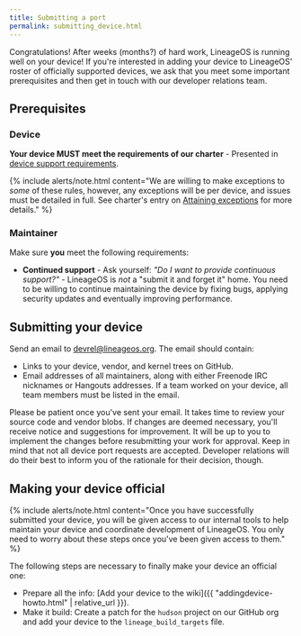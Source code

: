 ```yaml
---
title: Submitting a port
permalink: submitting_device.html
---
```

Congratulations! After weeks (months?) of hard work, LineageOS is running well on your device!
If you're interested in adding your device to LineageOS' roster of officially supported devices, we
ask that you meet some important prerequisites and then get in touch with our developer relations team.

## Prerequisites

### Device

**Your device MUST meet the requirements of our charter** - Presented in [device support requirements](https://github.com/LineageOS/charter/blob/master/device-support-requirements.md).

{% include alerts/note.html content="We are willing to make exceptions to _some_ of these rules, however, any exceptions will be per device, and issues must be detailed in full. See charter's entry on [Attaining exceptions](https://github.com/LineageOS/charter/blob/master/device-support-requirements.md#attaining-exceptions) for more details." %}

### Maintainer

Make sure **you** meet the following requirements:

* **Continued support** - Ask yourself: *"Do I want to provide continuous support?"* - LineageOS is *not* a "submit it and forget it" home.
You need to be willing to continue maintaining the device by fixing bugs, applying security updates and eventually improving performance.

## Submitting your device

Send an email to <devrel@lineageos.org>. The email should contain:

* Links to your device, vendor, and kernel trees on GitHub.
* Email addresses of all maintainers, along with either Freenode IRC nicknames or Hangouts addresses.
If a team worked on your device, all team members must be listed in the email.

Please be patient once you've sent your email. It takes time to review your source code and vendor blobs.
If changes are deemed necessary, you'll receive notice and suggestions for improvement. It will be up
to you to implement the changes before resubmitting your work for approval. Keep in mind that not all
device port requests are accepted. Developer relations will do their best to inform you of the rationale for their decision, though.

## Making your device official

{% include alerts/note.html content="Once you have successfully submitted your device, you will be given access to our internal tools to help maintain your device and coordinate development of LineageOS. You only need to worry about these steps once you've been given access to them." %}

The following steps are necessary to finally make your device an official one:

* Prepare all the info: [Add your device to the wiki]({{ "addingdevice-howto.html" | relative_url }}).
* Make it build: Create a patch for the `hudson` project on our GitHub org and add your device to the `lineage_build_targets` file.
